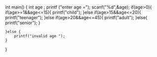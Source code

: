 int main()
{
	int age ;
	printf ("enter age =");
	scanf("%d",&age);
	if(age>0){
		if(age>=1&&age<=15){
			printf("child");
		}else if(age>15&&age<=20){
			printf("teenager");
		}else if(age>20&&age<=45){
			printf("adult");
		}else{
			printf("senior");
		}
		
	}else {
		printf("invalid age ");
	}
}


